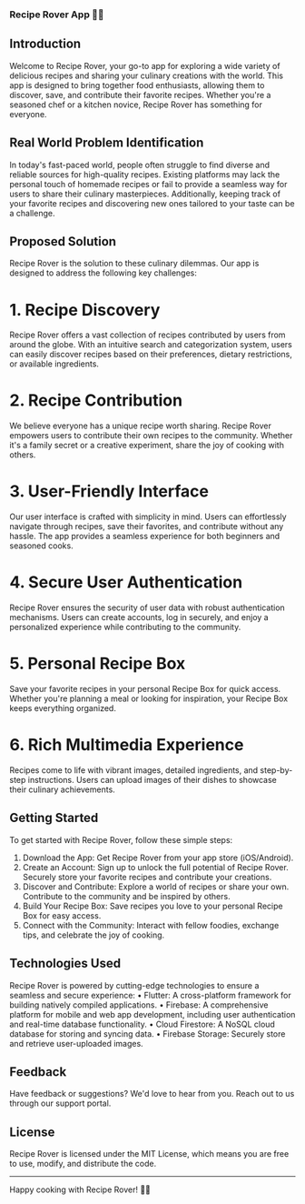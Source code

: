 ### Recipe Rover App 🍲🚀

## Introduction
Welcome to Recipe Rover, your go-to app for exploring a wide variety of delicious recipes and sharing your culinary creations with the world. This app is designed to bring together food enthusiasts, allowing them to discover, save, and contribute their favorite recipes. Whether you're a seasoned chef or a kitchen novice, Recipe Rover has something for everyone.

## Real World Problem Identification
In today's fast-paced world, people often struggle to find diverse and reliable sources for high-quality recipes. Existing platforms may lack the personal touch of homemade recipes or fail to provide a seamless way for users to share their culinary masterpieces. Additionally, keeping track of your favorite recipes and discovering new ones tailored to your taste can be a challenge.

## Proposed Solution
Recipe Rover is the solution to these culinary dilemmas. Our app is designed to address the following key challenges:
# 1. Recipe Discovery
Recipe Rover offers a vast collection of recipes contributed by users from around the globe. With an intuitive search and categorization system, users can easily discover recipes based on their preferences, dietary restrictions, or available ingredients.
# 2. Recipe Contribution
We believe everyone has a unique recipe worth sharing. Recipe Rover empowers users to contribute their own recipes to the community. Whether it's a family secret or a creative experiment, share the joy of cooking with others.
# 3. User-Friendly Interface
Our user interface is crafted with simplicity in mind. Users can effortlessly navigate through recipes, save their favorites, and contribute without any hassle. The app provides a seamless experience for both beginners and seasoned cooks.
# 4. Secure User Authentication
Recipe Rover ensures the security of user data with robust authentication mechanisms. Users can create accounts, log in securely, and enjoy a personalized experience while contributing to the community.
# 5. Personal Recipe Box
Save your favorite recipes in your personal Recipe Box for quick access. Whether you're planning a meal or looking for inspiration, your Recipe Box keeps everything organized.
# 6. Rich Multimedia Experience
Recipes come to life with vibrant images, detailed ingredients, and step-by-step instructions. Users can upload images of their dishes to showcase their culinary achievements.

## Getting Started
To get started with Recipe Rover, follow these simple steps:
1.	Download the App: Get Recipe Rover from your app store (iOS/Android).
2.	Create an Account: Sign up to unlock the full potential of Recipe Rover. Securely store your favorite recipes and contribute your creations.
3.	Discover and Contribute: Explore a world of recipes or share your own. Contribute to the community and be inspired by others.
4.	Build Your Recipe Box: Save recipes you love to your personal Recipe Box for easy access.
5.	Connect with the Community: Interact with fellow foodies, exchange tips, and celebrate the joy of cooking.
   
## Technologies Used
Recipe Rover is powered by cutting-edge technologies to ensure a seamless and secure experience:
•	Flutter: A cross-platform framework for building natively compiled applications.
•	Firebase: A comprehensive platform for mobile and web app development, including user authentication and real-time database functionality.
•	Cloud Firestore: A NoSQL cloud database for storing and syncing data.
•	Firebase Storage: Securely store and retrieve user-uploaded images.

## Feedback
Have feedback or suggestions? We'd love to hear from you. Reach out to us through our support portal.

## License
Recipe Rover is licensed under the MIT License, which means you are free to use, modify, and distribute the code.
________________________________________
Happy cooking with Recipe Rover! 🍲🚀

